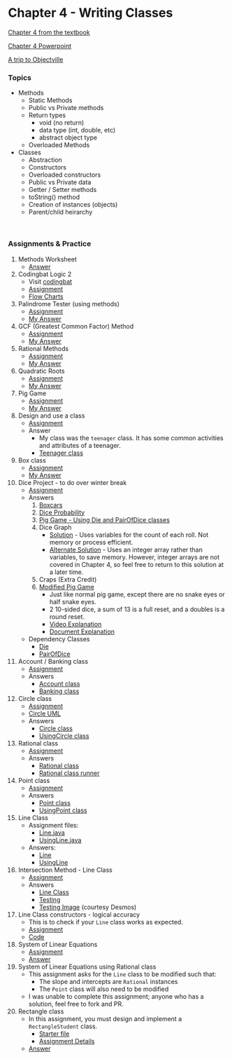 # Chapter 4 - Writing Classes

[Chapter 4 from the textbook](./JSS_ch4.pdf)

[Chapter 4 Powerpoint](./JSS_ch4_ppt.pdf)

[A trip to Objectville](./A_Trip_to_Objectville.pdf)

### Topics
- Methods
    - Static Methods
    - Public vs Private methods
    - Return types
        - void (no return)
        - data type (int, double, etc)
        - abstract object type
    - Overloaded Methods
- Classes
    - Abstraction
    - Constructors
    - Overloaded constructors
    - Public vs Private data
    - Getter / Setter methods
    - toString() method
    - Creation of instances (objects)
    - Parent/child heirarchy


<br>

### Assignments & Practice

1. Methods Worksheet
    - [Answer](./Ch4_Answers/APCSA_WritingMethods_2021.pdf)
2. Codingbat Logic 2
    - Visit [codingbat](https://codingbat.com)
    - [Assignment](./Ch4_Assignments/Codingbat_logic2.png)
    - [Flow Charts](./Ch4_Answers/APCSA_CodingBat2Flow_2021.pdf)
3. Palindrome Tester (using methods)
    - [Assignment](./Ch4_Assignments/PalindromeTester_Complete_Description.pdf)
    - [My Answer](./Ch4_Answers/src/ch4/PalindromeTester.java)
4. GCF (Greatest Common Factor) Method
    - [Assignment](./Ch4_Assignments/GCF.jpg)
    - [My Answer](./Ch4_Answers/src/ch4/GCF.java)
5. Rational Methods
    - [Assignment](./Ch4_Assignments/RationalOperations_Complete_Description.pdf)
    - [My Answer](./Ch4_Answers/src/ch4/RationalOperations.java)
6. Quadratic Roots
    - [Assignment](./Ch4_Assignments/QuadraticRoots.pdf)
    - [My Answer](./Ch4_Answers/src/ch4/Quadratic.java)
7. Pig Game
    - [Assignment](./Ch4_Assignments/Pig_Game_Complete_Descripton.pdf)
    - [My Answer](./Ch4_Answers/src/ch4/PigGame.java)
8. Design and use a class
    - [Assignment](./Ch4_Assignments/Design_your_own_class.pdf)
    - Answer
        - My class was the ```teenager``` class. It has some common activities and attributes of a teenager.
        - [Teenager class](./Ch4_Answers/src/ch4/Teenager.java)
9. Box class
    - [Assignment](./Ch4_Assignments/BoxClass.jpg)
    - [My Answer](./Ch4_Answers/src/ch4/Box.java)
10. Dice Project - to do over winter break
    - [Assignment](./Ch4_Assignments/Programs_using_Dice.pdf)
    - Answers
        1. [Boxcars](./Ch4_Answers/src/ch4/diceProjects/BoxCars.java)
        2. [Dice Probability](./Ch4_Answers/src/ch4/diceProjects/ProbabilityTable.java)
        3. [Pig Game - Using Die and PairOfDice classes](./Ch4_Answers/src/ch4/diceProjects/PigGame.java)
        4. Dice Graph
            - [Solution](./Ch4_Answers/src/ch4/diceProjects/DiceGraph.java) - Uses variables for the count of each roll. Not memory or process efficient.
            - [Alternate Solution](./Ch4_Answers/src/ch4/diceProjects/DiceGraph_2.java) - Uses an integer array rather than variables, to save memory. However, integer arrays are not covered in Chapter 4, so feel free to return to this solution at a later time.
        5. Craps (Extra Credit)
        6. [Modified Pig Game](./Ch4_Answers/src/ch4/diceProjects/PigGame_Mod.java)
            - Just like normal pig game, except there are no snake eyes or half snake eyes.
            - 2 10-sided dice, a sum of 13 is a full reset, and a doubles is a round reset.
            - [Video Explanation](https://drive.google.com/file/d/1dTyNWssFrJ297Z4CfpNBLs33biTcHRc2/view?usp=sharing)
            - [Document Explanation](./Ch4_Answers/G12_APCSA_Ch4Proj_6PigGameModified_2021.pdf)
    - Dependency Classes
        - [Die](./Ch4_Answers/src/ch4/diceProjects/Die.java)
        - [PairOfDice](./Ch4_Answers/src/ch4/diceProjects/PairOfDice.java)
11. Account / Banking class
    - [Assignment](Ch4_Assignments/AccountBanking.jpg)
    - Answers
      - [Account class](Ch4_Answers/src/ch4/Account.java)
      - [Banking class](Ch4_Answers/src/ch4/Banking.java)
12. Circle class
    - [Assignment](Ch4_Assignments/Circle_UsingCircle.jpg)
    - [Circle UML](Ch4_Assignments/Circle_UML.png)
    - Answers
      - [Circle class](Ch4_Answers/src/ch4/Circle.java)
      - [UsingCircle class](Ch4_Answers/src/ch4/UsingCircle.java)
13. Rational class
    - [Assignment](Ch4_Assignments/Rational_Class.pdf)
    - Answers
      - [Rational class](Ch4_Answers/src/ch4/Rational.java)
      - [Rational class runner](Ch4_Answers/src/ch4/RationalRunner.java)
14. Point class
    - [Assignment](Ch4_Assignments/Point_class.pdf)
    - Answers
      - [Point class](Ch4_Answers/src/ch4/Point.java)
      - [UsingPoint class](Ch4_Answers/src/ch4/UsingPoint.java)
15. Line Class
    - Assignment files:
      - [Line.java](Ch4_Assignments/Line.java)
      - [UsingLine.java](Ch4_Assignments/UsingLine.java)
    - Answers:
      - [Line](Ch4_Answers/src/ch4/Line.java)
      - [UsingLine](Ch4_Answers/src/ch4/UsingLine.java)
16. Intersection Method - Line Class
    - [Assignment](Ch4_Assignments/Intersection_Method.pdf)
    - Answers
      - [Line Class](Ch4_Answers/src/ch4/Line.java)
      - [Testing](Ch4_Answers/src/ch4/UsingLine1.java)
      - [Testing Image](Ch4_Answers/IntersectionDemo.jpg) (courtesy Desmos)
17. Line Class constructors - logical accuracy
    - This is to check if your ```Line``` class works as expected.
    - [Assignment](Ch4_Assignments/Line_Class_Constructors_Logic_Test.pdf)
    - [Code](Ch4_Answers/src/ch4/LineRunner.java)
18. System of Linear Equations
    - [Assignment](Ch4_Assignments/System_Of_Linear_Equations.pdf)
    - [Answer](Ch4_Answers/src/ch4/SysOfEq.java)
19. System of Linear Equations using Rational class
    - This assignment asks for the ```Line``` class to be modified such that:
      - The slope and intercepts are ```Rational``` instances
      - The ```Point``` class will also need to be modified
    - I was unable to complete this assignment; anyone who has a solution, feel free to fork and PR.
20. Rectangle class
    - In this assignment, you must design and implement a ```RectangleStudent``` class.
      - [Starter file](Ch4_Assignments/RectangleStudent.java)
      - [Assignment Details](Ch4_Assignments/Rectangle_Class_HW_2018.pdf)
    - [Answer](Ch4_Answers/src/ch4/RectangleStudent.java)